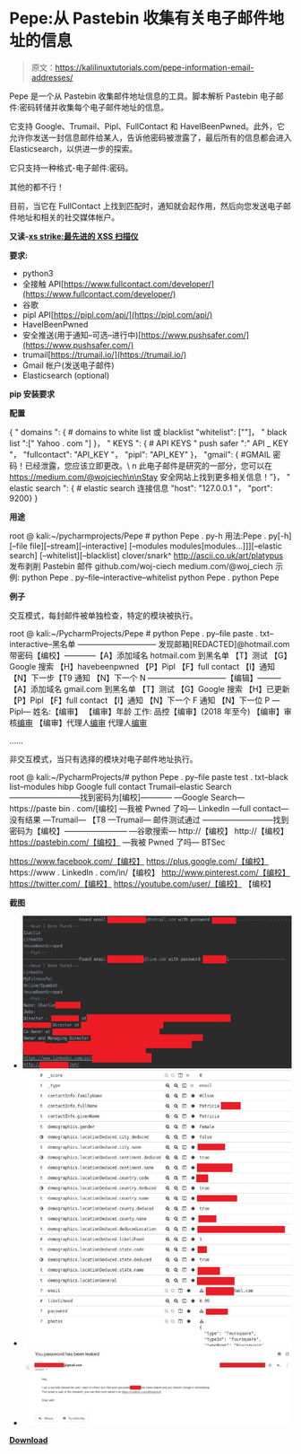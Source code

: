 # Pepe:从 Pastebin 收集有关电子邮件地址的信息

> 原文：<https://kalilinuxtutorials.com/pepe-information-email-addresses/>

Pepe 是一个从 Pastebin 收集邮件地址信息的工具。脚本解析 Pastebin 电子邮件:密码转储并收集每个电子邮件地址的信息。

它支持 Google、Trumail、Pipl、FullContact 和 HaveIBeenPwned。此外，它允许你发送一封信息邮件给某人，告诉他密码被泄露了，最后所有的信息都会进入 Elasticsearch，以供进一步的探索。

它只支持一种格式-电子邮件:密码。

其他的都不行！

目前，当它在 FullContact 上找到匹配时，通知就会起作用，然后向您发送电子邮件地址和相关的社交媒体帐户。

**又读-[xs strike:最先进的 XSS 扫描仪](https://kalilinuxtutorials.com/xsstrike-xss-scanner/)**

**要求:**

*   python3
*   全接触 API[https://www.fullcontact.com/developer/](https://www.fullcontact.com/developer/)
*   谷歌
*   pipl API[https://pipl.com/api/](https://pipl.com/api/)
*   HaveIBeenPwned
*   安全推送(用于通知–可选–进行中)[https://www.pushsafer.com/](https://www.pushsafer.com/)
*   trumail[https://trumail.io/](https://trumail.io/)
*   Gmail 帐户(发送电子邮件)
*   Elasticsearch (optional)

**pip 安装要求**

**配置**

{ " domains ":
{ # domains to white list 或 blacklist
"whitelist": [""]，
" black list ":[" Yahoo . com "]
}，
" KEYS ":
{ # API KEYS
" push safer ":" API _ KEY "，
"fullcontact": "API_KEY "，
"pipl": "API_KEY"
}，
"gmail":
{ #GMAIL 密码！已经泄露，您应该立即更改。\ n 此电子邮件是研究的一部分，您可以在 https://medium.com/@wojciech\n\nStay 安全网站上找到更多相关信息！”}，
" elastic search ":
{ # elastic search 连接信息
"host": "127.0.0.1 "，
"port": 9200}
}

**用途**

root @ kali:~/pycharmprojects/Pepe # python Pepe . py-h
用法:Pepe . py[-h][–file file][–stream][–interactive]
[–modules modules[modules…]]][–elastic search]
[–whitelist][–blacklist]
clover/snark^
http://ascii.co.uk/art/platypus
发布剥削 Pastebin 邮件
github.com/woj-ciech
medium.com/@woj_ciech
示例:
python Pepe . py–file–interactive–whitelist
python Pepe . python Pepe

**例子**

交互模式，每封邮件被单独检查，特定的模块被执行。

root @ kali:~/PycharmProjects/Pepe # python Pepe . py–file paste . txt–interactive–黑名单
——————————
发现邮箱[REDACTED]@hotmail.com 带密码【编校】————【A】添加域名 hotmail.com 到黑名单
【T】测试
【G】Google 搜索
【H】havebeenpwned
【P】Pipl
【F】full contact
【I】通知
【N】下一步【T9 通知
【N】下一个
N
——————————【编辑】———
【A】添加域名 gmail.com 到黑名单
【T】测试
【G】Google 搜索
【H】已更新
【P】Pipl
【F】full contact
【I】通知
【N】下一个
F
通知
【N】下一位
P
—Pipl—
姓名:【编审】
【编审】年龄
工作:
品控【编审】(2018 年至今)
【编审】审核[编审](2017-2018)
【编审】代理人[编审](2017-2018)
代理人[编审](2017-2017)

……

非交互模式，当只有选择的模块对电子邮件地址执行。

root @ kali:~/PycharmProjects/# python Pepe . py–file paste test . txt–black list–modules hibp Google full contact Trumail–elastic Search
—————————找到密码为[编校]————
—Google Search—
https://paste bin . com/[编校]
—我被 Pwned 了吗—
LinkedIn
—full contact—
没有结果
—Trumail— 【T8
—Trumail—
邮件测试通过
—————————找到密码为【编校】————————
—谷歌搜索—
http://【编校】
http://【编校】
https://pastebin.com/【编校】
—我被 Pwned 了吗—
BTSec

https://www.facebook.com/【编校】
https://plus.google.com/【编校】
https://www . LinkedIn . com/in/【编校】
http://www.pinterest.com/【编校】
https://twitter.com/【编校】
https://youtube.com/user/【编校】
【编校】

**截图**

*   ![](img/bbbdfd9d63b52f0566d68bd9c9f52243.png)
*   ![](img/69ed62d02c255ce5403262037754ee45.png)
*   ![](img/7db574abf77f0f422526a9383c5951c9.png)

[**Download**](https://github.com/woj-ciech/pepe)
